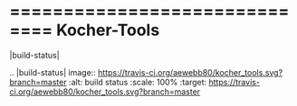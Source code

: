 ==============================
Kocher-Tools
==============================

|build-status|

.. |build-status| image:: https://travis-ci.org/aewebb80/kocher_tools.svg?branch=master
    :alt: build status
    :scale: 100%
    :target: https://travis-ci.org/aewebb80/kocher_tools.svg?branch=master
